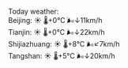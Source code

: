 Today weather:  
Beijing: ☀️ 🌡️+0°C 🌬️↓11km/h  
Tianjin: ☀️ 🌡️+0°C 🌬️↓22km/h  
Shijiazhuang: ☀️ 🌡️+8°C 🌬️↙7km/h  
Tangshan: ☀️ 🌡️+5°C 🌬️↓20km/h  
